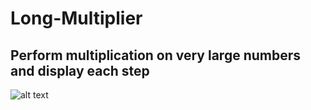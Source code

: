 # Long-Multiplier
## Perform multiplication on very large numbers and display each step

![alt text](https://user-images.githubusercontent.com/16550024/27207664-874a67c8-51f5-11e7-97da-bd21879b0a2c.png)
